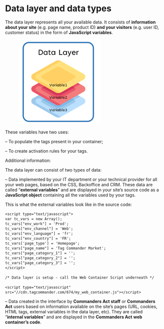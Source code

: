 # Data layer and data types

The data layer represents all your available data. It consists of **information about your site** (e.g. page name, product ID) **and your visitors** (e.g. user ID, customer status) in the form of **JavaScript variables**.

<figure><img src="../../../../../../../.gitbook/assets/image (223).png" alt="" width="271"><figcaption></figcaption></figure>

These variables have two uses:

– To populate the tags present in your container;

– To create activation rules for your tags.

Additional information:

The data layer can consist of two types of data:

– Data implemented by your IT department or your technical provider for all your web pages, based on the CSS, Backoffice and CRM. These data are called “**external variables**” and are displayed in your site’s source code as a **JavaScript object** containing all the variables used by your tags.

This is what the external variables look like in the source code:



```
<script type="text/javascript">
var tc_vars = new Array();
tc_vars["env_work"] = 'Prod';
tc_vars["env_channel"] = 'Web';
tc_vars["env_language"] = 'fr';
tc_vars["env_country"] = 'FR';
tc_vars['page_type'] = 'Homepage';
tc_vars["page_name"] = 'Tag Commander Market';
tc_vars["page_category_1"] = '';
tc_vars["page_category_2"] = '';
tc_vars["page_category_3"] = '';
</script>

/* Data layer is setup - call the Web Container Script underneath */

<script type="text/javascript" src="//cdn.tagcommander.com/674/my_web_container.js"></script>

```

– Data created in the interface by **Commanders Act staff** or **Commanders Act** users based on information available on the site’s pages (URL, cookies, HTML tags, external variables in the data layer, etc). They are called “**internal variables**” and are displayed in the **Commanders Act** **web container’s code**.
